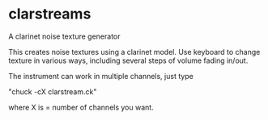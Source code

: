 # clarstreams
A clarinet noise texture generator

This creates noise textures using a clarinet model.  Use keyboard to change texture in various ways, including several steps of volume fading in/out.

The instrument can work in multiple channels, just type

"chuck -cX clarstream.ck"

where X is = number of channels you want.
